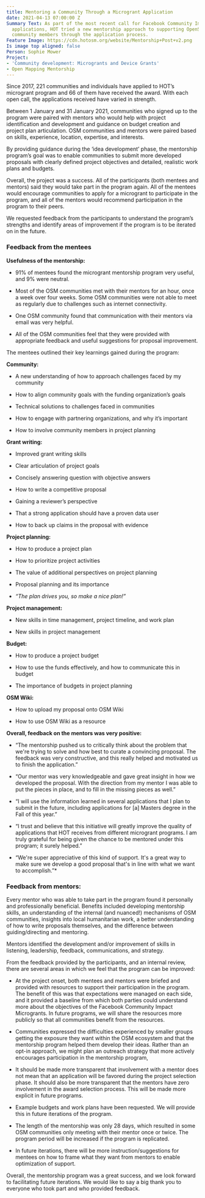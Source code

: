 ```yaml
---
title: Mentoring a Community Through a Microgrant Application
date: 2021-04-13 07:00:00 Z
Summary Text: As part of the most recent call for Facebook Community Impact Microgrant
  applications, HOT tried a new mentorship approach to supporting OpenStreetMap (OSM)
  community members through the application process.
Feature Image: https://cdn.hotosm.org/website/Mentorship+Post+v2.png
Is image top aligned: false
Person: Sophie Mower
Project:
- 'Community development: Microgrants and Device Grants'
- Open Mapping Mentorship
---
```


Since 2017, 221 communities and individuals have applied to HOT’s microgrant program and 66 of them have received the award. With each open call, the applications received have varied in strength.

Between 1 January and 31 January 2021, communities who signed up to the program were paired with mentors who would help with project identification and development and guidance on budget creation and project plan articulation. OSM communities and mentors were paired based on skills, experience, location, expertise, and interests.

By providing guidance during the ‘idea development’ phase, the mentorship program’s goal was to enable communities to submit more developed proposals with clearly defined project objectives and detailed, realistic work plans and budgets.

Overall, the project was a success. All of the participants (both mentees and mentors) said they would take part in the program again. All of the mentees would encourage communities to apply for a microgrant to participate in the program, and all of the mentors would recommend participation in the program to their peers.

We requested feedback from the participants to understand the program’s strengths and identify areas of improvement if the program is to be iterated on in the future.

### Feedback from the mentees

**Usefulness of the mentorship:**

* 91% of mentees found the microgrant mentorship program very useful, and 9% were neutral.

* Most of the OSM communities met with their mentors for an hour, once a week over four weeks. Some OSM communities were not able to meet as regularly due to challenges such as internet connectivity.

* One OSM community found that communication with their mentors via email was very helpful.

* All of the OSM communities feel that they were provided with appropriate feedback and useful suggestions for proposal improvement.

The mentees outlined their key learnings gained during the program:

**Community:**

* A new understanding of how to approach challenges faced by my community

* How to align community goals with the funding organization’s goals

* Technical solutions to challenges faced in communities

* How to engage with partnering organizations, and why it’s important

* How to involve community members in project planning

**Grant writing:**

* Improved grant writing skills

* Clear articulation of project goals

* Concisely answering question with objective answers

* How to write a competitive proposal

* Gaining a reviewer’s perspective

* That a strong application should have a proven data user

* How to back up claims in the proposal with evidence

**Project planning:**

* How to produce a project plan

* How to prioritize project activities

* The value of additional perspectives on project planning

* Proposal planning and its importance

* *“The plan drives you, so make a nice plan!”*

**Project management:**

* New skills in time management, project timeline, and work plan

* New skills in project management

**Budget:**

* How to produce a project budget

* How to use the funds effectively, and how to communicate this in budget

* The importance of budgets in project planning

**OSM Wiki:**

* How to upload my proposal onto OSM Wiki

* How to use OSM Wiki as a resource

**Overall, feedback on the mentors was very positive:**

* “The mentorship pushed us to critically think about the problem that we're trying to solve and how best to curate a convincing proposal. The feedback was very constructive, and this really helped and motivated us to finish the application.”

* “Our mentor was very knowledgeable and gave great insight in how we developed the proposal.
  With the direction from my mentor I was able to put the pieces in place, and to fill in the missing pieces as well.”

* “I will use the information learned in several applications that I plan to submit in the future, including applications for \[a\] Masters degree in the Fall of this year.”

* “I trust and believe that this initiative will greatly improve the quality of applications that HOT receives from different microgrant programs. I am truly grateful for being given the chance to be mentored under this program; it surely helped.”

* “We're super appreciative of this kind of support. It's a great way to make sure we develop a good proposal that's in line with what we want to accomplish.”\*

### **Feedback from mentors:**

Every mentor who was able to take part in the program found it personally and professionally beneficial. Benefits included developing mentorship skills, an understanding of the internal (and nuanced!) mechanisms of OSM communities, insights into local humanitarian work, a better understanding of how to write proposals themselves, and the difference between guiding/directing and mentoring.

Mentors identified the development and/or improvement of skills in listening, leadership, feedback, communications, and strategy.

From the feedback provided by the participants, and an internal review, there are several areas in which we feel that the program can be improved:

* At the project onset, both mentees and mentors were briefed and provided with resources to support their participation in the program. The benefit of this was that expectations were managed on each side, and it provided a baseline from which both parties could understand more about the objectives of the Facebook Community Impact Microgrants. In future programs, we will share the resources more publicly so that all communities benefit from the resources.

* Communities expressed the difficulties experienced by smaller groups getting the exposure they want within the OSM ecosystem and that the mentorship program helped them develop their ideas. Rather than an opt-in approach, we might plan an outreach strategy that more actively encourages participation in the mentorship program,

* It should be made more transparent that involvement with a mentor does not mean that an application will be favored during the project selection phase. It should also be more transparent that the mentors have zero involvement in the award selection process. This will be made more explicit in future programs.

* Example budgets and work plans have been requested. We will provide this in future iterations of the program.

* The length of the mentorship was only 28 days, which resulted in some OSM communities only meeting with their mentor once or twice. The program period will be increased if the program is replicated.

* In future iterations, there will be more instruction/suggestions for mentees on how to frame what they want from mentors to enable optimization of support.

Overall, the mentorship program was a great success, and we look forward to facilitating future iterations. We would like to say a big thank you to everyone who took part and who provided feedback.